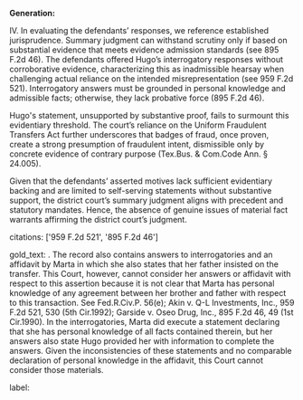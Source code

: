 **Generation:**

IV.
In evaluating the defendants’ responses, we reference established jurisprudence. Summary judgment can withstand scrutiny only if based on substantial evidence that meets evidence admission standards (see 895 F.2d 46). The defendants offered Hugo’s interrogatory responses without corroborative evidence, characterizing this as inadmissible hearsay when challenging actual reliance on the intended misrepresentation (see 959 F.2d 521). Interrogatory answers must be grounded in personal knowledge and admissible facts; otherwise, they lack probative force (895 F.2d 46).

Hugo's statement, unsupported by substantive proof, fails to surmount this evidentiary threshold. The court’s reliance on the Uniform Fraudulent Transfers Act further underscores that badges of fraud, once proven, create a strong presumption of fraudulent intent, dismissible only by concrete evidence of contrary purpose (Tex.Bus. & Com.Code Ann. § 24.005).

Given that the defendants’ asserted motives lack sufficient evidentiary backing and are limited to self-serving statements without substantive support, the district court’s summary judgment aligns with precedent and statutory mandates. Hence, the absence of genuine issues of material fact warrants affirming the district court’s judgment.

citations: ['959 F.2d 521', '895 F.2d 46']

gold_text: . The record also contains answers to interrogatories and an affidavit by Marta in which she also states that her father insisted on the transfer. This Court, however, cannot consider her answers or affidavit with respect to this assertion because it is not clear that Marta has personal knowledge of any agreement between her brother and father with respect to this transaction. See Fed.R.Civ.P. 56(e); Akin v. Q-L Investments, Inc., 959 F.2d 521, 530 (5th Cir.1992); Garside v. Oseo Drug, Inc., 895 F.2d 46, 49 (1st Cir.1990). In the interrogatories, Marta did execute a statement declaring that she has personal knowledge of all facts contained therein, but her answers also state Hugo provided her with information to complete the answers. Given the inconsistencies of these statements and no comparable declaration of personal knowledge in the affidavit, this Court cannot consider those materials.

label: 